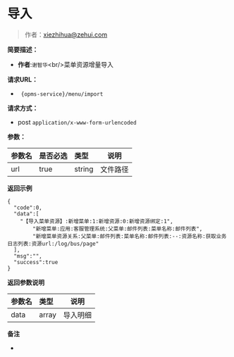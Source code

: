 # 导入

> 作者：xiezhihua@zehui.com

**简要描述：** 

- **作者**:`谢智华`&lt;br/>菜单资源增量导入

**请求URL：** 
- ` {opms-service}/menu/import`
  
**请求方式：**
- post `application/x-www-form-urlencoded`

**参数：** 

|参数名|是否必选|类型|说明|
|:----    |:---|:----- |-----   |
|url |true  |string |文件路径 |

 **返回示例**

``` 
{
  "code":0,
  "data":[
  	"【导入菜单资源】:新增菜单:1:新增资源:0:新增资源绑定:1",
        "新增菜单:应用:客服管理系统:父菜单:邮件列表:菜单名称:邮件列表",
        "新增菜单资源关系:父菜单:邮件列表:菜单名称:邮件列表:--:资源名称:获取业务日志列表:资源url:/log/bus/page"
  ],
  "msg":"",
  "success":true
}
```

 **返回参数说明** 

|参数名|类型|说明|
|:-----  |:-----|----- |
|data |array  |导入明细

 **备注** 

-